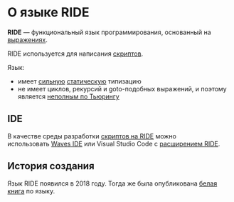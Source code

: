# О языке RIDE

**RIDE** — функциональный язык программирования, основанный на [выражениях](/ride/expression.md).

RIDE используется для написания [скриптов](/ride/script.md).

Язык:

* имеет [сильную](https://ru.wikipedia.org/wiki/Сильная_и_слабая_типизация) [статическую](https://ru.wikipedia.org/wiki/Статическая_типизация) типизацию
* не имеет циклов, рекурсий и goto-подобных выражений, и поэтому является [неполным по Тьюрингу](https://ru.wikipedia.org/wiki/Полнота_по_Тьюрингу)

## IDE

В качестве среды разработки [скриптов на RIDE](/ride/script.md) можно использовать [Waves IDE](/developer-tools/waves-ide.md) или Visual Studio Code с [расширением RIDE](https://marketplace.visualstudio.com/items?itemName=wavesplatform.waves-ride).

## История создания

Язык RIDE появился в 2018 году. Тогда же была опубликована [белая книга](https://wavesplatform.com/files/docs/white_paper_waves_smart_contracts.pdf) по языку.  
